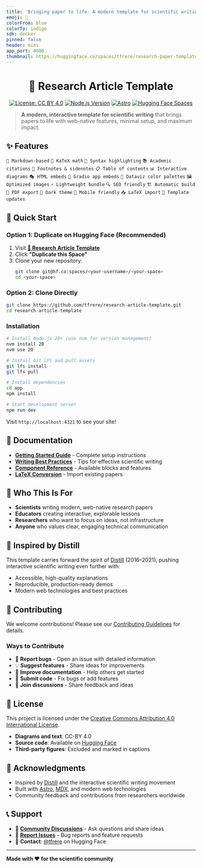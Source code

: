 ```yaml
---
title: 'Bringing paper to life: A modern template for scientific writing'
emoji: 📝
colorFrom: blue
colorTo: indigo
sdk: docker
pinned: false
header: mini
app_port: 8080
thumbnail: https://huggingface.co/spaces/tfrere/research-paper-template/thumb.jpg
---
```


<div align="center">

# 📝 Research Article Template

[![License: CC BY 4.0](https://img.shields.io/badge/License-CC%20BY%204.0-lightgrey.svg)](https://creativecommons.org/licenses/by/4.0/)
[![Node.js Version](https://img.shields.io/badge/node-%3E%3D20.0.0-brightgreen.svg)](https://nodejs.org/)
[![Astro](https://img.shields.io/badge/Astro-4.10.0-orange.svg)](https://astro.build/)
[![Hugging Face Spaces](https://img.shields.io/badge/%F0%9F%A4%97%20Hugging%20Face-Spaces-blue)](https://huggingface.co/spaces/tfrere/research-article-template)

</div>

> **A modern, interactive template for scientific writing** that brings papers to life with web-native features, minimal setup, and maximum impact.

## ✨ Features

`🎯 Markdown-based` `🧮 KaTeX math` `🎨 Syntax highlighting` `📚 Academic citations` `📝 Footnotes & sidenotes` `📋 Table of contents` `📊 Interactive diagrams` `🎭 HTML embeds` `🤖 Gradio app embeds` `🎨 Dataviz color palettes` `🖼️ Optimized images` `⚡ Lightweight bundle` `🔍 SEO friendly` `🏗️ Automatic build` `📄 PDF export` `🌙 Dark theme` `📱 Mobile friendly` `📥 LaTeX import` `🔄 Template updates`

## 🚀 Quick Start

### Option 1: Duplicate on Hugging Face (Recommended)

1. Visit **[🤗 Research Article Template](https://huggingface.co/spaces/tfrere/research-article-template)**
2. Click **"Duplicate this Space"**
3. Clone your new repository:
   ```bash
   git clone git@hf.co:spaces/<your-username>/<your-space>
   cd <your-space>
   ```

### Option 2: Clone Directly

```bash
git clone https://github.com/tfrere/research-article-template.git
cd research-article-template
```

### Installation

```bash
# Install Node.js 20+ (use nvm for version management)
nvm install 20
nvm use 20

# Install Git LFS and pull assets
git lfs install
git lfs pull

# Install dependencies
cd app
npm install

# Start development server
npm run dev
```

Visit `http://localhost:4321` to see your site!

## 📖 Documentation

- **[Getting Started Guide](https://huggingface.co/spaces/tfrere/research-article-template)** - Complete setup instructions
- **[Writing Best Practices](https://huggingface.co/spaces/tfrere/research-article-template)** - Tips for effective scientific writing
- **[Component Reference](https://huggingface.co/spaces/tfrere/research-article-template)** - Available blocks and features
- **[LaTeX Conversion](https://huggingface.co/spaces/tfrere/research-article-template)** - Import existing papers

## 🎯 Who This Is For

- **Scientists** writing modern, web-native research papers
- **Educators** creating interactive, explorable lessons
- **Researchers** who want to focus on ideas, not infrastructure
- **Anyone** who values clear, engaging technical communication

## 🌟 Inspired by Distill

This template carries forward the spirit of [Distill](https://distill.pub/) (2016–2021), pushing interactive scientific writing even further with:
- Accessible, high-quality explanations
- Reproducible, production-ready demos
- Modern web technologies and best practices

## 🤝 Contributing

We welcome contributions! Please see our [Contributing Guidelines](CONTRIBUTING.md) for details.

### Ways to Contribute

- 🐛 **Report bugs** - Open an issue with detailed information
- 💡 **Suggest features** - Share ideas for improvements
- 📝 **Improve documentation** - Help others get started
- 🔧 **Submit code** - Fix bugs or add features
- 💬 **Join discussions** - Share feedback and ideas

## 📄 License

This project is licensed under the [Creative Commons Attribution 4.0 International License](https://creativecommons.org/licenses/by/4.0/).

- **Diagrams and text**: CC-BY 4.0
- **Source code**: Available on [Hugging Face](https://huggingface.co/spaces/tfrere/research-article-template)
- **Third-party figures**: Excluded and marked in captions

## 🙏 Acknowledgments

- Inspired by [Distill](https://distill.pub/) and the interactive scientific writing movement
- Built with [Astro](https://astro.build/), [MDX](https://mdxjs.com/), and modern web technologies
- Community feedback and contributions from researchers worldwide

## 📞 Support

- 💬 **[Community Discussions](https://huggingface.co/spaces/tfrere/research-article-template/discussions)** - Ask questions and share ideas
- 🐛 **[Report Issues](https://huggingface.co/spaces/tfrere/research-article-template/discussions?status=open&type=issue)** - Bug reports and feature requests
- 📧 **Contact**: [@tfrere](https://huggingface.co/tfrere) on Hugging Face

---

**Made with ❤️ for the scientific community**